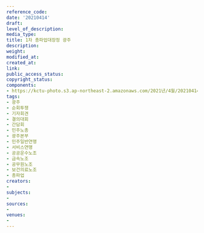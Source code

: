 ```yaml
---
reference_code: 
date: '20210414'
draft: 
level_of_description: 
media_type: 
title: 1차 총파업대장정 광주
description: 
weight: 
modified_at: 
created_at: 
link: 
public_access_status: 
copyright_status: 
components:
- https://kctu-photo.s3.ap-northeast-2.amazonaws.com/2021년/4월/20210414-1차+총파업대장정+광주_광주_순회투쟁_기자회견_결의대회_간담회_민주노총_광주본부_민주일반연맹_서비스연맹_공공운수노조_금속노조_공무원노조_보건의료노조_총파업/_5D46131.jpg
tags:
- 광주
- 순회투쟁
- 기자회견
- 결의대회
- 간담회
- 민주노총
- 광주본부
- 민주일반연맹
- 서비스연맹
- 공공운수노조
- 금속노조
- 공무원노조
- 보건의료노조
- 총파업
creators:
- 
subjects:
- 
sources:
- 
venues:
- 
---
```


